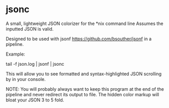 jsonc
=====

A small, lightweight JSON colorizer for the *nix command line
Assumes the inputted JSON is valid.

Designed to be used with jsonf https://github.com/bsouther/jsonf in a pipeline.

Example:

tail -f json.log | jsonf | jsonc

This will allow you to see formatted and syntax-highlighted JSON scrolling by in your console.

NOTE: You will probably always want to keep this program at the end of the pipeline and 
never redirect its output to file.
      The hidden color markup will bloat your JSON 3 to 5 fold.
